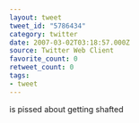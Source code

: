 ```yaml
---
layout: tweet
tweet_id: "5786434"
category: twitter
date: 2007-03-02T03:18:57.000Z
source: Twitter Web Client
favorite_count: 0
retweet_count: 0
tags:
- tweet
---
```


is pissed about getting shafted
